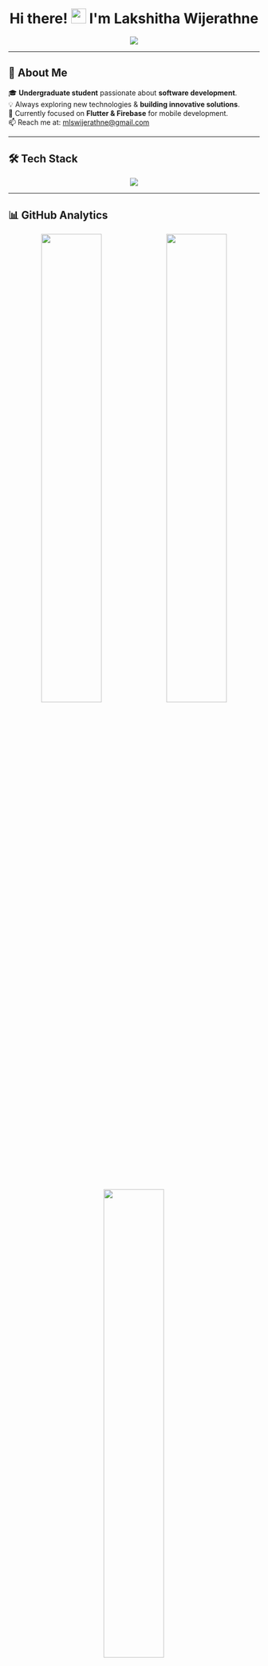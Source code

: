 <!-- Header -->
<h1 align="center">Hi there! <img src="https://raw.githubusercontent.com/MartinHeinz/MartinHeinz/master/wave.gif" width="30px"> I'm Lakshitha Wijerathne</h1>

<p align="center">
  <img src="https://readme-typing-svg.herokuapp.com?font=Fira+Code&weight=600&pause=1000&color=00C9FF&center=true&vCenter=true&width=500&lines=👨‍💻+Software+Developer;🚀+Mobile+%26+Web+Development;📱+Flutter+%26+Firebase+Learner;🔥+Always+learning+new+things" />
</p>

---

## 🚀 About Me  
🎓 **Undergraduate student** passionate about **software development**.  
💡 Always exploring new technologies & **building innovative solutions**.  
📱 Currently focused on **Flutter & Firebase** for mobile development.  
📫 Reach me at: [mlswijerathne@gmail.com](mailto:mlswijerathne@gmail.com)  

---

## 🛠️ Tech Stack  
<p align="center">
  <img src="https://skillicons.dev/icons?i=c,cs,java,dart,flutter,react,js,html,css,php,mysql,firebase,git,github,vscode" />
</p>

---

## 📊 GitHub Analytics  

<div align="center">
  <img src="https://github-readme-stats.vercel.app/api?username=mlswijerathne&show_icons=true&theme=transparent&hide_border=true" width="49%" />
  <img src="https://github-readme-streak-stats.herokuapp.com/?user=mlswijerathne&theme=transparent&hide_border=true" width="49%" />
</div>

<div align="center">
  <img src="https://github-readme-stats.vercel.app/api/top-langs?username=mlswijerathne&layout=compact&theme=transparent&hide_border=true" width="49%" />
</div>

---

## 🏆 GitHub Achievements  

<p align="center">
  <img src="https://github-profile-trophy.vercel.app/?username=mlswijerathne&theme=onestar&no-frame=true&margin-w=10" />
</p>

---

## 🤝 Connect with Me  

<p align="center">
  <a href="https://www.linkedin.com/in/lakshitha-wijerathne/" target="_blank">
    <img src="https://img.shields.io/badge/LinkedIn-0077B5?style=for-the-badge&logo=linkedin&logoColor=white" />
  </a>
  <a href="https://fb.com/lakshitha.wijerathne" target="_blank">
    <img src="https://img.shields.io/badge/Facebook-1877F2?style=for-the-badge&logo=facebook&logoColor=white" />
  </a>
  <a href="https://instagram.com/_lakshithaa" target="_blank">
    <img src="https://img.shields.io/badge/Instagram-E4405F?style=for-the-badge&logo=instagram&logoColor=white" />
  </a>
</p>